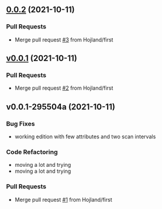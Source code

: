 
<a name="0.0.2"></a>
## [0.0.2](https://github.com/hojland/hass-fpl/compare/v0.0.1...0.0.2) (2021-10-11)

### Pull Requests

* Merge pull request [#3](https://github.com/hojland/hass-fpl/issues/3) from Hojland/first


<a name="v0.0.1"></a>
## [v0.0.1](https://github.com/hojland/hass-fpl/compare/v0.0.1-295504a...v0.0.1) (2021-10-11)

### Pull Requests

* Merge pull request [#2](https://github.com/hojland/hass-fpl/issues/2) from Hojland/first


<a name="v0.0.1-295504a"></a>
## v0.0.1-295504a (2021-10-11)

### Bug Fixes

* working edition with few attributes and two scan intervals

### Code Refactoring

* moving a lot and trying
* moving a lot and trying

### Pull Requests

* Merge pull request [#1](https://github.com/hojland/hass-fpl/issues/1) from Hojland/first
